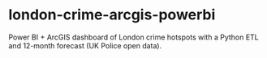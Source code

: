 # london-crime-arcgis-powerbi
Power BI + ArcGIS dashboard of London crime hotspots with a Python ETL and 12-month forecast (UK Police open data).
